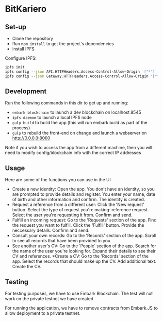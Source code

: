 # BitKariero

## Set-up

* Clone the repository
* Run `npm install` to get the project's dependencies
* Install IPFS

Configure IPFS:

```sh
ipfs init
ipfs config --json API.HTTPHeaders.Access-Control-Allow-Origin '["*"]'
ipfs config --json Gateway.HTTPHeaders.Access-Control-Allow-Origin '["*"]'
```

## Development
Run the following commands in this dir to get up and running:

* `embark blockchain` to launch a dev blockchain on localhost:8545  
* `ipfs daemon` to launch a local IPFS node  
* `gulp build` to build the app (this will run embark build as part of the process)  
* `gulp` to rebuild the front-end on change and launch a webserver on http://0.0.0.0:8000  

Note if you wish to access the app from a different machine, then you will need to modify
config/blockchain.info with the correct IP addresses

## Usage
Here are some of the functions you can use in the UI

* Create a new identity: Open the app. You don't have an identity, so you are prompted to provide 
details and register. You enter your name, date of birth and other information and confirm. The 
identity is created.
* Request a reference from a different user: Click the 'New request' button. Select the type of 
request you're making: reference request. Select the user you're requesting it from. Confirm and 
send.
* Fulfill an incoming request: Go to the 'Requests' section of the app. Find the request you want 
to fulfill. Click the 'Fulfill' button. Provide the neccessary details. Confirm and send.
* Consult your own records: Go to the 'Records' section of the app. Scroll to see all records that 
have been provided to you.
* See another user's CV: Go to the 'People' section of the app. Search for the name of the user 
you're looking for. Expand their details to see their CV and references.
*Create a CV: Go to the 'Records' section of the app. Select the records that should make up the 
CV. Add additional text. Create the CV. 

## Testing

For testing purposes, we have to use Embark Blockchain. The test will not work on the private testnet we have created.

For running the application, we have to remove contracts from Embark.JS to allow deployment to a private testnet.
